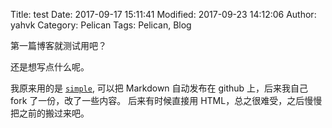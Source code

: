 Title: test
Date: 2017-09-17 15:11:41
Modified: 2017-09-23 14:12:06
Author: yahvk
Category: Pelican
Tags: Pelican, Blog

第一篇博客就测试用吧？

还是想写点什么呢。

我原来用的是 [`simple`](https://github.com/isnowfy/simple),
可以把 Markdown 自动发布在 github 上，后来我自己 fork 了一份，改了一些内容。
后来有时候直接用 HTML，总之很难受，之后慢慢把之前的搬过来吧。

